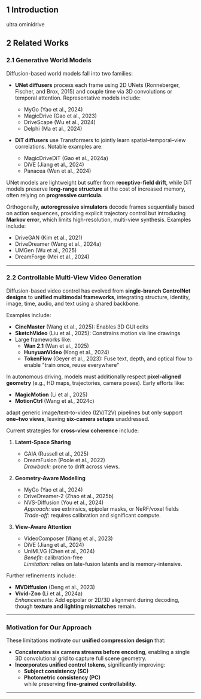 ## 1 Introduction
ultra ominidrive<br> 

## 2 Related Works

### 2.1 Generative World Models

Diffusion-based world models fall into two families:

- **UNet diffusers** process each frame using 2D UNets (Ronneberger, Fischer, and Brox, 2015) and couple time via 3D convolutions or temporal attention. Representative models include:
  - MyGo (Yao et al., 2024)
  - MagicDrive (Gao et al., 2023)
  - DriveScape (Wu et al., 2024)
  - Delphi (Ma et al., 2024)

- **DiT diffusers** use Transformers to jointly learn spatial–temporal–view correlations. Notable examples are:
  - MagicDriveDiT (Gao et al., 2024a)
  - DiVE (Jiang et al., 2024)
  - Panacea (Wen et al., 2024)

UNet models are lightweight but suffer from **receptive-field drift**, while DiT models preserve **long-range structure** at the cost of increased memory, often relying on **progressive curricula**.

Orthogonally, **autoregressive simulators** decode frames sequentially based on action sequences, providing explicit trajectory control but introducing **Markov error**, which limits high-resolution, multi-view synthesis. Examples include:

- DriveGAN (Kim et al., 2021)
- DriveDreamer (Wang et al., 2024a)
- UMGen (Wu et al., 2025)
- DreamForge (Mei et al., 2024)

---

### 2.2 Controllable Multi-View Video Generation

Diffusion-based video control has evolved from **single-branch ControlNet designs** to **unified multimodal frameworks**, integrating structure, identity, image, time, audio, and text using a shared backbone.

Examples include:

- **CineMaster** (Wang et al., 2025): Enables 3D GUI edits
- **SketchVideo** (Liu et al., 2025): Constrains motion via line drawings
- Large frameworks like:
  - **Wan 2.1** (Wan et al., 2025)
  - **HunyuanVideo** (Kong et al., 2024)
  - **TokenFlow** (Geyer et al., 2023): Fuse text, depth, and optical flow to enable "train once, reuse everywhere"

In autonomous driving, models must additionally respect **pixel-aligned geometry** (e.g., HD maps, trajectories, camera poses). Early efforts like:

- **MagicMotion** (Li et al., 2025)
- **MotionCtrl** (Wang et al., 2024c)

adapt generic image/text-to-video (I2V/T2V) pipelines but only support **one–two views**, leaving **six-camera setups** unaddressed.

Current strategies for **cross-view coherence** include:

1. **Latent-Space Sharing**  
   - GAIA (Russell et al., 2025)  
   - DreamFusion (Poole et al., 2022)  
   *Drawback:* prone to drift across views.

2. **Geometry-Aware Modelling**  
   - MyGo (Yao et al., 2024)  
   - DriveDreamer-2 (Zhao et al., 2025b)  
   - NVS-Diffusion (You et al., 2024)  
   *Approach:* use extrinsics, epipolar masks, or NeRF/voxel fields  
   *Trade-off:* requires calibration and significant compute.

3. **View-Aware Attention**  
   - VideoComposer (Wang et al., 2023)  
   - DiVE (Jiang et al., 2024)  
   - UniMLVG (Chen et al., 2024)  
   *Benefit:* calibration-free  
   *Limitation:* relies on late-fusion latents and is memory-intensive.

Further refinements include:

- **MVDiffusion** (Deng et al., 2023)
- **Vivid-Zoo** (Li et al., 2024a)  
*Enhancements:* Add epipolar or 2D/3D alignment during decoding, though **texture and lighting mismatches** remain.

---

### Motivation for Our Approach

These limitations motivate our **unified compression design** that:

- **Concatenates six camera streams before encoding**, enabling a single 3D convolutional grid to capture full scene geometry.
- **Incorporates unified control tokens**, significantly improving:
  - **Subject consistency (SC)**
  - **Photometric consistency (PC)**  
while preserving **fine-grained controllability**.

--- 

